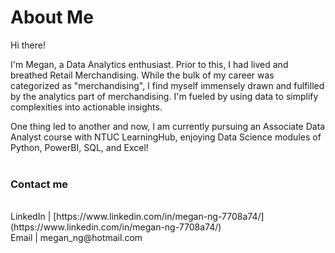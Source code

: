 # About Me

Hi there!

I'm Megan, a Data Analytics enthusiast. Prior to this, I had lived and breathed Retail Merchandising. While the bulk of my career was categorized as "merchandising", I find myself immensely drawn and fulfilled by the analytics part of merchandising. I'm fueled by using data to simplify complexities into actionable insights.

One thing led to another and now, I am currently pursuing an Associate Data Analyst course with NTUC LearningHub, enjoying Data Science modules of Python, PowerBI, SQL, and Excel!
<br/><br/>

### Contact me
<br/>
LinkedIn | [https://www.linkedin.com/in/megan-ng-7708a74/](https://www.linkedin.com/in/megan-ng-7708a74/)<br/>
Email | megan_ng@hotmail.com
<br/><br/>

